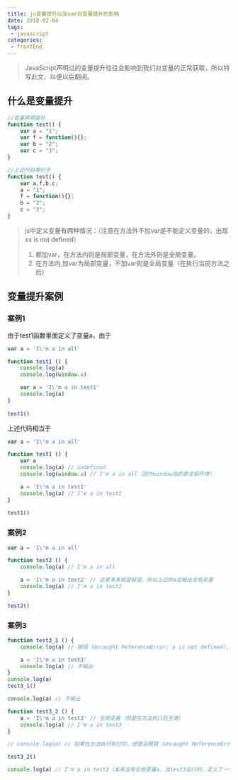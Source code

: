 ```yaml
---
title: js变量提升以及var对变量提升的影响
date: 2018-02-04
tags:
 - javascript       
categories: 
 - frontEnd
---
```


> JavaScript声明过的变量提升往往会影响到我们对变量的正常获取，所以特写此文，以便以后翻阅。

<!-- more -->

## 什么是变量提升

```javascript
//变量声明提升
function test() {
    var a = "1";
    var f = function(){};
    var b = "2";
    var c = "3";
}

//上述代码等价于
function test() {
    var a,f,b,c;
    a = "1";
    f = function(){};
    b = "2";
    c = "3";
}
```

> js中定义变量有两种情况：（注意在方法外不加var是不能定义变量的，出现xx  is not defined）  
>  1. 都加var，在方法内则是局部变量，在方法外则是全局变量。  
>  2. 在方法内,加var为局部变量，不加var则是全局变量（在执行当前方法之后）  

## 变量提升案例

### 案例1

由于test1函数里面定义了变量a，由于

```javascript
var a = 'I\'m a in all'

function test1 () {
    console.log(a)
    console.log(window.a)

    var a = 'I\'m a in test1'
    console.log(a)
}
    
test1()
```

上述代码相当于

```javascript
var a = 'I\'m a in all'

function test1 () {
    var a
    console.log(a) // undefined
    console.log(window.a) // I'm a in all（因为window指的是全局环境）

    a = 'I\'m a in test1'
    console.log(a) // I'm a in test1
}
    
test1()
```

### 案例2

```javascript
var a = 'I\'m a in all'

function test2 () {
    console.log(a) // I'm a in all

    a = 'I\'m a in test2' // 这里本来就是赋值，所以上边的a会输出全局变量
    console.log(a) // I'm a in test2
}

test2()
```

### 案例3

```javascript
function test3_1 () {
    console.log(a) // 报错（Uncaught ReferenceError: a is not defined），阻断以下代码的运行

    a = 'I\'m a in test3'
    console.log(a) // 不输出
}
console.log(a)
test3_1()

console.log(a) // 不输出
```

```javascript
function test3_2 () {
    a = 'I\'m a in test3' // 全局变量（但是在方法执行后生效）
    console.log(a) // I'm a in test3
}

// console.log(a) // 如果在方法执行前打印，还是会报错（Uncaught ReferenceError: a is not defined），阻断以下代码的运行

test3_2()

console.log(a) // I'm a in test3（本来没有全局变量a，当test3运行时，定义了一个全局变量a，所以这里会输出）
```
 